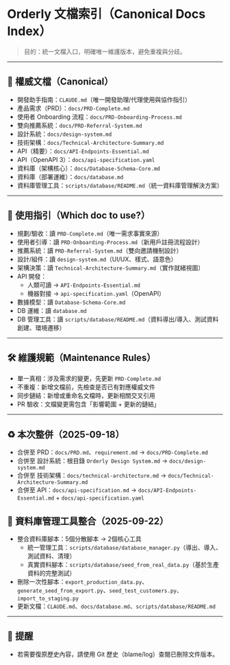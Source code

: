 # Orderly 文檔索引（Canonical Docs Index）

> 目的：統一文檔入口，明確唯一維護版本，避免重複與分歧。

---

## 🎯 權威文檔（Canonical）

- 開發助手指南：`CLAUDE.md`（唯一開發助理/代理使用與協作指引）
- 產品需求（PRD）：`docs/PRD-Complete.md`
- 使用者 Onboarding 流程：`docs/PRD-Onboarding-Process.md`
- 雙向推薦系統：`docs/PRD-Referral-System.md`
- 設計系統：`docs/design-system.md`
- 技術架構：`docs/Technical-Architecture-Summary.md`
- API（精要）：`docs/API-Endpoints-Essential.md`
- API（OpenAPI 3）：`docs/api-specification.yaml`
- 資料庫（架構核心）：`docs/Database-Schema-Core.md`
- 資料庫（部署運維）：`docs/database.md`
- 資料庫管理工具：`scripts/database/README.md`（統一資料庫管理解決方案）

---

## 🧭 使用指引（Which doc to use?）

- 規劃/驗收：讀 `PRD-Complete.md`（唯一需求事實來源）
- 使用者引導：讀 `PRD-Onboarding-Process.md`（新用戶註冊流程設計）
- 推薦系統：讀 `PRD-Referral-System.md`（雙向邀請機制設計）
- 設計/組件：讀 `design-system.md`（UI/UX、樣式、語意色）
- 架構決策：讀 `Technical-Architecture-Summary.md`（實作就緒視圖）
- API 開發：
  - 人類可讀 → `API-Endpoints-Essential.md`
  - 機器對接 → `api-specification.yaml`（OpenAPI）
- 數據模型：讀 `Database-Schema-Core.md`
- DB 運維：讀 `database.md`
- DB 管理工具：讀 `scripts/database/README.md`（資料導出/導入、測試資料創建、環境遷移）

---

## 🛠️ 維護規範（Maintenance Rules）

- 單一真相：涉及需求的變更，先更新 `PRD-Complete.md`
- 不重複：新增文檔前，先檢查是否已有對應權威文件
- 同步鏈結：新增或重命名文檔時，更新相關交叉引用
- PR 驗收：文檔變更需包含「影響範圍 + 更新的鏈結」

---

## ♻️ 本次整併（2025-09-18）

- 合併至 PRD：`docs/PRD.md`、`requirement.md` → `docs/PRD-Complete.md`
- 合併至 設計系統：根目錄 `Orderly Design System.md` → `docs/design-system.md`
- 合併至 技術架構：`docs/technical-architecture.md` → `docs/Technical-Architecture-Summary.md`
- 合併至 API：`docs/api-specification.md` → `docs/API-Endpoints-Essential.md` + `docs/api-specification.yaml`

## 🔧 資料庫管理工具整合（2025-09-22）

- 整合資料庫腳本：5個分散腳本 → 2個核心工具
  - 統一管理工具：`scripts/database/database_manager.py`（導出、導入、測試資料、清理）
  - 真實資料腳本：`scripts/database/seed_from_real_data.py`（基於生產資料的完整測試）
- 刪除一次性腳本：`export_production_data.py`、`generate_seed_from_export.py`、`seed_test_customers.py`、`import_to_staging.py`
- 更新文檔：`CLAUDE.md`、`docs/database.md`、`scripts/database/README.md`

---

## 📌 提醒

- 若需要復原歷史內容，請使用 Git 歷史（blame/log）查閱已刪除文件版本。
